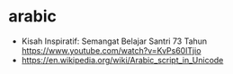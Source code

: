 # arabic

* Kisah Inspiratif: Semangat Belajar Santri 73 Tahun https://www.youtube.com/watch?v=KvPs60lTjio
* https://en.wikipedia.org/wiki/Arabic_script_in_Unicode
